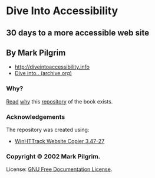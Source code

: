 # Dive Into Accessibility

## 30 days to a more accessible web site
## By Mark Pilgrim


* <http://diveintoaccessibility.info>
* [Dive into.. (archive.org)]


### Why?

[Read][] [why] this [repository] of the book exists.


### Acknowledgements

The repository was created using:

* [WinHTTrack Website Copier 3.47-27](http://www.httrack.com/)


### Copyright © 2002 Mark Pilgrim.

License: [GNU Free Documentation License].


[Dive into - .info]: http://web.archive.org/web/*/http://diveintoaccessibility.info/
[Dive into.. (archive.org)]: https://web.archive.org/web/20110927131211/http://diveintoaccessibility.org/
[Read]: http://meyerweb.com/eric/thoughts/2011/10/04/searching-for-mark-pilgrim/
[why]:  http://html5doctor.com/dive-into-html5-doctor/
[repository]: https://github.com/nfreear/diveintoaccessibility
[GNU Free Documentation License]: http://gnu.org/licenses/fdl-1.1.html

